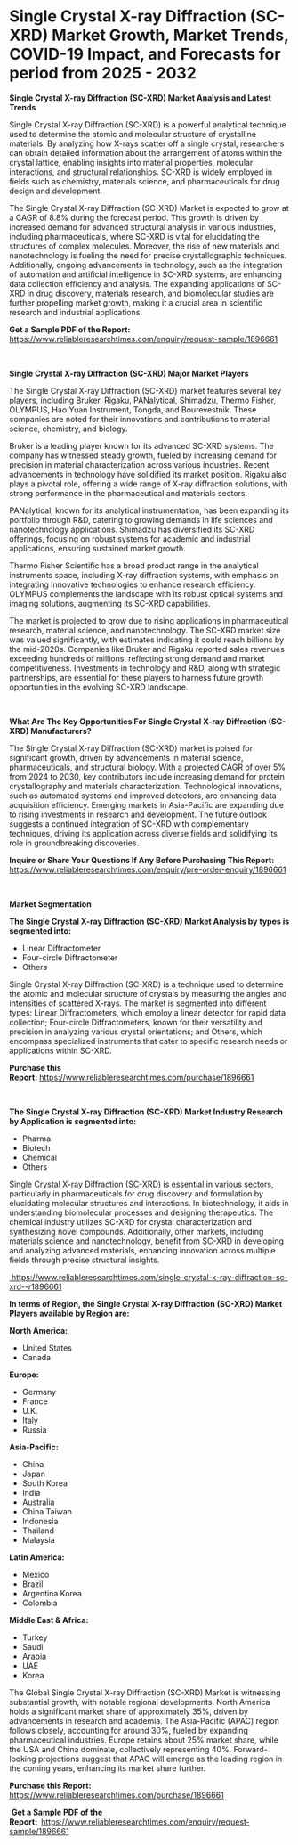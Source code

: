 <p><h1>Single Crystal X-ray Diffraction (SC-XRD) Market Growth, Market Trends, COVID-19 Impact, and Forecasts for period from 2025 - 2032</h1></p><p><strong>Single Crystal X-ray Diffraction (SC-XRD) Market Analysis and Latest Trends</strong></p>
<p><p>Single Crystal X-ray Diffraction (SC-XRD) is a powerful analytical technique used to determine the atomic and molecular structure of crystalline materials. By analyzing how X-rays scatter off a single crystal, researchers can obtain detailed information about the arrangement of atoms within the crystal lattice, enabling insights into material properties, molecular interactions, and structural relationships. SC-XRD is widely employed in fields such as chemistry, materials science, and pharmaceuticals for drug design and development.</p><p>The Single Crystal X-ray Diffraction (SC-XRD) Market is expected to grow at a CAGR of 8.8% during the forecast period. This growth is driven by increased demand for advanced structural analysis in various industries, including pharmaceuticals, where SC-XRD is vital for elucidating the structures of complex molecules. Moreover, the rise of new materials and nanotechnology is fueling the need for precise crystallographic techniques. Additionally, ongoing advancements in technology, such as the integration of automation and artificial intelligence in SC-XRD systems, are enhancing data collection efficiency and analysis. The expanding applications of SC-XRD in drug discovery, materials research, and biomolecular studies are further propelling market growth, making it a crucial area in scientific research and industrial applications.</p></p>
<p><strong>Get a Sample PDF of the Report:&nbsp;</strong> <a href="https://www.reliableresearchtimes.com/enquiry/request-sample/1896661?utm_campaign=2957&utm_medium=2&utm_source=Github&utm_content=ia&utm_term=12042025&utm_id=single-crystal-x-ray-diffraction-sc-xrd">https://www.reliableresearchtimes.com/enquiry/request-sample/1896661</a></p>
<p>&nbsp;</p>
<p><strong>Single Crystal X-ray Diffraction (SC-XRD) Major Market Players</strong></p>
<p><p>The Single Crystal X-ray Diffraction (SC-XRD) market features several key players, including Bruker, Rigaku, PANalytical, Shimadzu, Thermo Fisher, OLYMPUS, Hao Yuan Instrument, Tongda, and Bourevestnik. These companies are noted for their innovations and contributions to material science, chemistry, and biology.</p><p>Bruker is a leading player known for its advanced SC-XRD systems. The company has witnessed steady growth, fueled by increasing demand for precision in material characterization across various industries. Recent advancements in technology have solidified its market position. Rigaku also plays a pivotal role, offering a wide range of X-ray diffraction solutions, with strong performance in the pharmaceutical and materials sectors.</p><p>PANalytical, known for its analytical instrumentation, has been expanding its portfolio through R&D, catering to growing demands in life sciences and nanotechnology applications. Shimadzu has diversified its SC-XRD offerings, focusing on robust systems for academic and industrial applications, ensuring sustained market growth.</p><p>Thermo Fisher Scientific has a broad product range in the analytical instruments space, including X-ray diffraction systems, with emphasis on integrating innovative technologies to enhance research efficiency. OLYMPUS complements the landscape with its robust optical systems and imaging solutions, augmenting its SC-XRD capabilities.</p><p>The market is projected to grow due to rising applications in pharmaceutical research, material science, and nanotechnology. The SC-XRD market size was valued significantly, with estimates indicating it could reach billions by the mid-2020s. Companies like Bruker and Rigaku reported sales revenues exceeding hundreds of millions, reflecting strong demand and market competitiveness. Investments in technology and R&D, along with strategic partnerships, are essential for these players to harness future growth opportunities in the evolving SC-XRD landscape.</p></p>
<p>&nbsp;</p>
<p><strong>What Are The Key Opportunities For Single Crystal X-ray Diffraction (SC-XRD) Manufacturers?</strong></p>
<p><p>The Single Crystal X-ray Diffraction (SC-XRD) market is poised for significant growth, driven by advancements in material science, pharmaceuticals, and structural biology. With a projected CAGR of over 5% from 2024 to 2030, key contributors include increasing demand for protein crystallography and materials characterization. Technological innovations, such as automated systems and improved detectors, are enhancing data acquisition efficiency. Emerging markets in Asia-Pacific are expanding due to rising investments in research and development. The future outlook suggests a continued integration of SC-XRD with complementary techniques, driving its application across diverse fields and solidifying its role in groundbreaking discoveries.</p></p>
<p><strong>Inquire or Share Your Questions If Any Before Purchasing This Report:</strong> <a href="https://www.reliableresearchtimes.com/enquiry/pre-order-enquiry/1896661?utm_campaign=2957&utm_medium=2&utm_source=Github&utm_content=ia&utm_term=12042025&utm_id=single-crystal-x-ray-diffraction-sc-xrd">https://www.reliableresearchtimes.com/enquiry/pre-order-enquiry/1896661</a></p>
<p>&nbsp;</p>
<p><strong>Market Segmentation</strong></p>
<p><strong>The Single Crystal X-ray Diffraction (SC-XRD) Market Analysis by types is segmented into:</strong></p>
<p><ul><li>Linear Diffractometer</li><li>Four-circle Diffractometer</li><li>Others</li></ul></p>
<p><p>Single Crystal X-ray Diffraction (SC-XRD) is a technique used to determine the atomic and molecular structure of crystals by measuring the angles and intensities of scattered X-rays. The market is segmented into different types: Linear Diffractometers, which employ a linear detector for rapid data collection; Four-circle Diffractometers, known for their versatility and precision in analyzing various crystal orientations; and Others, which encompass specialized instruments that cater to specific research needs or applications within SC-XRD.</p></p>
<p><strong>Purchase this Report:&nbsp;</strong><a href="https://www.reliableresearchtimes.com/purchase/1896661?utm_campaign=2957&utm_medium=2&utm_source=Github&utm_content=ia&utm_term=12042025&utm_id=single-crystal-x-ray-diffraction-sc-xrd">https://www.reliableresearchtimes.com/purchase/1896661</a></p>
<p>&nbsp;</p>
<p><strong>The Single Crystal X-ray Diffraction (SC-XRD) Market Industry Research by Application is segmented into:</strong></p>
<p><ul><li>Pharma</li><li>Biotech</li><li>Chemical</li><li>Others</li></ul></p>
<p><p>Single Crystal X-ray Diffraction (SC-XRD) is essential in various sectors, particularly in pharmaceuticals for drug discovery and formulation by elucidating molecular structures and interactions. In biotechnology, it aids in understanding biomolecular processes and designing therapeutics. The chemical industry utilizes SC-XRD for crystal characterization and synthesizing novel compounds. Additionally, other markets, including materials science and nanotechnology, benefit from SC-XRD in developing and analyzing advanced materials, enhancing innovation across multiple fields through precise structural insights.</p></p>
<p><a href="https://www.reliableresearchtimes.com/single-crystal-x-ray-diffraction-sc-xrd--r1896661?utm_campaign=2957&utm_medium=2&utm_source=Github&utm_content=ia&utm_term=12042025&utm_id=single-crystal-x-ray-diffraction-sc-xrd">&nbsp;https://www.reliableresearchtimes.com/single-crystal-x-ray-diffraction-sc-xrd--r1896661</a></p>
<p><strong>In terms of Region, the Single Crystal X-ray Diffraction (SC-XRD) Market Players available by Region are:</strong></p>
<p>
    <p> <strong> North America: </strong>
        <ul>
            <li>United States</li>
            <li>Canada</li>
        </ul>
        </p> 
    <p> <strong> Europe: </strong>
        <ul>
            <li>Germany</li>
            <li>France</li>
            <li>U.K.</li>
            <li>Italy</li>
            <li>Russia</li>
        </ul>
        </p> 
    <p> <strong> Asia-Pacific: </strong>
        <ul>
            <li>China</li>
            <li>Japan</li>
            <li>South Korea</li>
            <li>India</li>
            <li>Australia</li>
            <li>China Taiwan</li>
            <li>Indonesia</li>
            <li>Thailand</li>
            <li>Malaysia</li>
        </ul>
        </p> 
    <p> <strong> Latin America: </strong>
        <ul>
            <li>Mexico</li>
            <li>Brazil</li>
            <li>Argentina Korea</li>
            <li>Colombia</li>
        </ul>
        </p> 
    <p> <strong> Middle East & Africa: </strong>
        <ul>
            <li>Turkey</li>
            <li>Saudi</li>
            <li>Arabia</li>
            <li>UAE</li>
            <li>Korea</li>
        </ul>
    </p>
    </p>
<p><p>The Global Single Crystal X-ray Diffraction (SC-XRD) Market is witnessing substantial growth, with notable regional developments. North America holds a significant market share of approximately 35%, driven by advancements in research and academia. The Asia-Pacific (APAC) region follows closely, accounting for around 30%, fueled by expanding pharmaceutical industries. Europe retains about 25% market share, while the USA and China dominate, collectively representing 40%. Forward-looking projections suggest that APAC will emerge as the leading region in the coming years, enhancing its market share further.</p></p>
<p><strong>Purchase this Report: </strong><a href="https://www.reliableresearchtimes.com/purchase/1896661?utm_campaign=2957&utm_medium=2&utm_source=Github&utm_content=ia&utm_term=12042025&utm_id=single-crystal-x-ray-diffraction-sc-xrd">https://www.reliableresearchtimes.com/purchase/1896661</a></p>
<p>&nbsp;<strong>Get a Sample PDF of the Report:&nbsp;&nbsp;</strong><a href="https://www.reliableresearchtimes.com/enquiry/request-sample/1896661?utm_campaign=2957&utm_medium=2&utm_source=Github&utm_content=ia&utm_term=12042025&utm_id=single-crystal-x-ray-diffraction-sc-xrd">https://www.reliableresearchtimes.com/enquiry/request-sample/1896661</a></p>
<p><strong></strong></p>
<p><p></p><p></p><p></p></p>